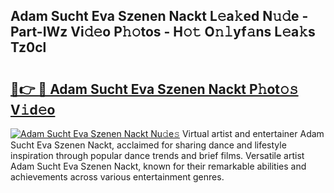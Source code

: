 ## Adam Sucht Eva Szenen Nackt L𝚎a𝚔ed N𝚞𝚍e - Part-IWz Vi𝚍𝚎o P𝚑𝚘tos - H𝚘𝚝 O𝚗𝚕yf𝚊ns L𝚎a𝚔s Tz0cl

# <h2><a href="http://kf7a6wk.oniu.top/?m=Adam+Sucht+Eva+Szenen+Nackt">🔗👉 🔴 Adam Sucht Eva Szenen Nackt P𝚑ot𝚘𝚜 V𝚒d𝚎o</a></h2>

[![Adam Sucht Eva Szenen Nackt Nu𝚍e𝚜](https://i.imgur.com/0qMVB7G.gif)](http://kf7a6wk.oniu.top/?m=Adam+Sucht+Eva+Szenen+Nackt)
Virtual artist and entertainer Adam Sucht Eva Szenen Nackt, acclaimed for sharing dance and lifestyle inspiration through popular dance trends and brief films. Versatile artist Adam Sucht Eva Szenen Nackt, known for their remarkable abilities and achievements across various entertainment genres.  
